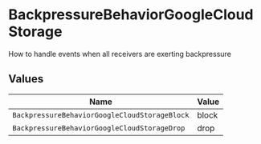 # BackpressureBehaviorGoogleCloudStorage

How to handle events when all receivers are exerting backpressure


## Values

| Name                                          | Value                                         |
| --------------------------------------------- | --------------------------------------------- |
| `BackpressureBehaviorGoogleCloudStorageBlock` | block                                         |
| `BackpressureBehaviorGoogleCloudStorageDrop`  | drop                                          |